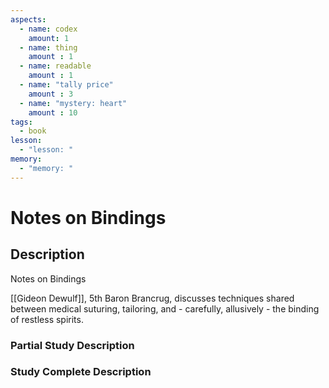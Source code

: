 ```yaml
---
aspects: 
  - name: codex
    amount: 1
  - name: thing
    amount : 1
  - name: readable
    amount : 1
  - name: "tally price"
    amount : 3
  - name: "mystery: heart"
    amount : 10
tags:
  - book
lesson:
  - "lesson: "
memory:
  - "memory: "
---
```


# Notes on Bindings

## Description
Notes on Bindings

[[Gideon Dewulf]], 5th Baron Brancrug, discusses techniques shared between medical suturing, tailoring, and - carefully, allusively - the binding of restless spirits.
### Partial Study Description

### Study Complete Description

